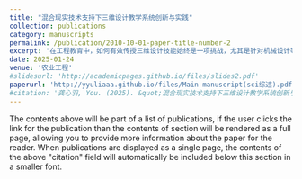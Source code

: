 ```yaml
---
title: "混合现实技术支持下三维设计教学系统创新与实践"
collection: publications
category: manuscripts
permalink: /publication/2010-10-01-paper-title-number-2
excerpt: '在工程教育中，如何有效传授三维设计技能始终是一项挑战，尤其是针对机械设计等实践性强的专业课程。为解决传统教学中互动性不足、实践性薄弱等问题，本研究开发了一套基于混合现实技术（Mixed Reality，MR）的三维设计虚拟仿真教学系统。该系统通过将真实物理环境与数字信息相结合，构建了高度互动和沉浸式的学习环境。系统设计以用户为核心，注重易用性、交互性和教学适用性，并集成了碰撞检测、虚拟拆装和触屏交互等关键技术。在三维设计课程的应用中，系统显著提升了学生的空间感知能力、创新设计能力和学习积极性，同时帮助教师实现实时监控与精准指导。用户反馈和评估结果表明，该系统不仅优化了教学流程，提升了教学效果，还为高等教育三维设计教学模式的创新提供了重要的理论和实践支持。'
date: 2025-01-24
venue: '农业工程'
#slidesurl: 'http://academicpages.github.io/files/slides2.pdf'
paperurl: 'http://yyuliaaa.github.io/files/Main manuscript(sci综述).pdf'
#citation: '龚心羽, You. (2025). &quot;混合现实技术支持下三维设计教学系统创新与实践.&quot; <i>农业工程</i>. 1(2).'
---
```


The contents above will be part of a list of publications, if the user clicks the link for the publication than the contents of section will be rendered as a full page, allowing you to provide more information about the paper for the reader. When publications are displayed as a single page, the contents of the above "citation" field will automatically be included below this section in a smaller font.

